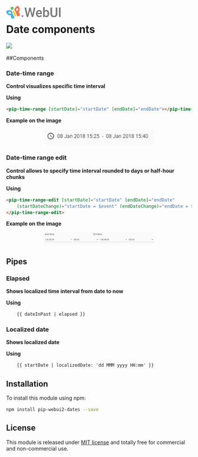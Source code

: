 # <img src="https://github.com/pip-webui/pip-webui/raw/master/doc/Logo.png" alt="Pip.WebUI Logo" style="max-width:30%"> <br/> Date components

![](https://img.shields.io/badge/license-MIT-blue.svg)

##Components

### Date-time range 

**Control visualizes specific time interval**

**Using**

```html
<pip-time-range [startDate]="startDate" [endDate]="endDate"></pip-time-range>
```

**Example on the image**

<a href="https://github.com/pip-webui2/pip-webui2-dates/raw/master/doc/images/date-time-range.png" style="display: block; text-align: center;">
    <img style="max-width: 300px" src="https://github.com/pip-webui2/pip-webui2-dates/raw/master/doc/images/date-time-range.png"/>
</a>

### Date-time range edit

**Control allows to specify time interval rounded to days or half-hour chunks**

**Using**



```html
<pip-time-range-edit [startDate]="startDate" [endDate]="endDate" 
    (startDateChange)="startDate = $event" (endDateChange)="endDate = $event">
</pip-time-range-edit>
```

**Example on the image**

<a href="https://github.com/pip-webui2/pip-webui2-dates/raw/master/doc/images/date-time-range-edit.png" style="display: block; text-align: center;">
    <img style="max-width: 300px" src="https://github.com/pip-webui2/pip-webui2-dates/raw/master/doc/images/date-time-range-edit.png"/>
</a>

## Pipes

### Elapsed

**Shows localized time interval from date to now**

**Using**

```html
    {{ dateInPast | elapsed }}
```

### Localized date

**Shows localized date**

**Using**

```html
    {{ startDate | localizedDate: 'dd MMM yyyy HH:mm' }}
```

## Installation

To install this module using npm:

```bash
npm install pip-webui2-dates --save
```

## <a name="license"></a>License

This module is released under [MIT license](License) and totally free for commercial and non-commercial use.
